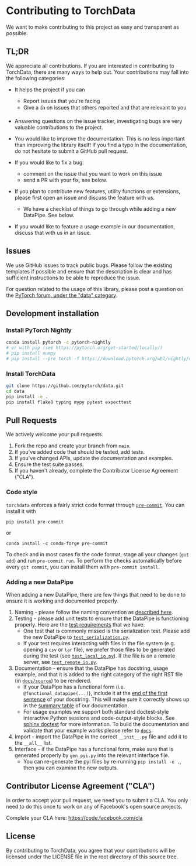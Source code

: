 # Contributing to TorchData

We want to make contributing to this project as easy and transparent as possible.

## TL;DR

We appreciate all contributions. If you are interested in contributing to TorchData, there are many ways to help out.
Your contributions may fall into the following categories:

- It helps the project if you can

  - Report issues that you're facing
  - Give a :+1: on issues that others reported and that are relevant to you

- Answering questions on the issue tracker, investigating bugs are very valuable contributions to the project.

- You would like to improve the documentation. This is no less important than improving the library itself! If you find
  a typo in the documentation, do not hesitate to submit a GitHub pull request.

- If you would like to fix a bug:

  - comment on the issue that you want to work on this issue
  - send a PR with your fix, see below.

- If you plan to contribute new features, utility functions or extensions, please first open an issue and discuss the
  feature with us.
  - We have a checklist of things to go through while adding a new DataPipe. See below.
- If you would like to feature a usage example in our documentation, discuss that with us in an issue.

## Issues

We use GitHub issues to track public bugs. Please follow the existing templates if possible and ensure that the
description is clear and has sufficient instructions to be able to reproduce the issue.

For question related to the usage of this library, please post a question on the
[PyTorch forum, under the "data" category](https://discuss.pytorch.org/c/data/37).

## Development installation

### Install PyTorch Nightly

```bash
conda install pytorch -c pytorch-nightly
# or with pip (see https://pytorch.org/get-started/locally/)
# pip install numpy
# pip install --pre torch -f https://download.pytorch.org/whl/nightly/cpu/torch_nightly.html
```

### Install TorchData

```bash
git clone https://github.com/pytorch/data.git
cd data
pip install -e .
pip install flake8 typing mypy pytest expecttest
```

## Pull Requests

We actively welcome your pull requests.

1. Fork the repo and create your branch from `main`.
2. If you've added code that should be tested, add tests.
3. If you've changed APIs, update the documentation and examples.
4. Ensure the test suite passes.
5. If you haven't already, complete the Contributor License Agreement ("CLA").

### Code style

`torchdata` enforces a fairly strict code format through [`pre-commit`](https://pre-commit.com). You can install it with

```shell
pip install pre-commit
```

or

```shell
conda install -c conda-forge pre-commit
```

To check and in most cases fix the code format, stage all your changes (`git add`) and run `pre-commit run`. To perform
the checks automatically before every `git commit`, you can install them with `pre-commit install`.

### Adding a new DataPipe

When adding a new DataPipe, there are few things that need to be done to ensure it is working and documented properly.

1. Naming - please follow the naming convention as
   [described here](https://pytorch.org/data/main/dp_tutorial.html#naming).
2. Testing - please add unit tests to ensure that the DataPipe is functioning properly. Here are the
   [test requirements](https://github.com/pytorch/data/issues/106) that we have.
   - One test that is commonly missed is the serialization test. Please add the new DataPipe to
     [`test_serialization.py`](https://github.com/pytorch/data/blob/main/test/test_serialization.py).
   - If your test requires interacting with files in the file system (e.g. opening a `csv` or `tar` file), we prefer
     those files to be generated during the test (see
     [`test_local_io.py`](https://github.com/pytorch/data/blob/main/test/test_local_io.py)). If the file is on a remote
     server, see [`test_remote_io.py`](https://github.com/pytorch/data/blob/main/test/test_remote_io.py).
3. Documentation - ensure that the DataPipe has docstring, usage example, and that it is added to the right category of
   the right RST file (in [`docs/source`](https://github.com/pytorch/data/tree/main/docs/source)) to be rendered.
   - If your DataPipe has a functional form (i.e. `@functional_datapipe(...)`), include it at the
     [end of the first sentence](https://github.com/pytorch/data/blob/main/torchdata/datapipes/iter/util/combining.py#L25)
     of your docstring. This will make sure it correctly shows up in the
     [summary table](https://pytorch.org/data/main/torchdata.datapipes.iter.html#archive-datapipes) of our
     documentation.
   - For usage examples we support both standard doctest-style interactive Python sessions and code-output-style blocks.
     See [sphinx doctest](https://www.sphinx-doc.org/en/master/usage/extensions/doctest.html) for more information. To
     build the documentation and validate that your example works please refer to
     [`docs`](https://github.com/pytorch/data/tree/main/docs).
4. Import - import the DataPipe in the correct `__init__.py` file and add it to the `__all__` list.
5. Interface - if the DataPipe has a functional form, make sure that is generated properly by `gen_pyi.py` into the
   relevant interface file.
   - You can re-generate the pyi files by re-running `pip install -e .`, then you can examine the new outputs.

## Contributor License Agreement ("CLA")

In order to accept your pull request, we need you to submit a CLA. You only need to do this once to work on any of
Facebook's open source projects.

Complete your CLA here: <https://code.facebook.com/cla>

## License

By contributing to TorchData, you agree that your contributions will be licensed under the LICENSE file in the root
directory of this source tree.
